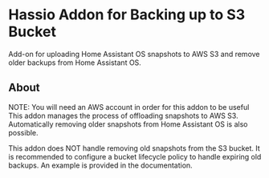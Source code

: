 # Hassio Addon for Backing up to S3 Bucket

Add-on for uploading Home Assistant OS snapshots to AWS S3 and remove older
backups from Home Assistant OS.

## About

NOTE: You will need an AWS account in order for this addon to be useful
This addon manages the process of offloading snapshots to AWS S3.
Automatically removing older snapshots from Home Assistant OS is also possible.

This addon does NOT handle removing old snapshots from the S3 bucket. It is
recommended to configure a bucket lifecycle policy to handle expiring old
backups. An example is provided in the documentation.
